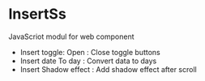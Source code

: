 # InsertSs

JavaScriot modul for web component

- Insert toggle: Open : Close toggle buttons
- Insert date To day : Convert data to days
- Insert Shadow effect : Add shadow effect after scroll 

